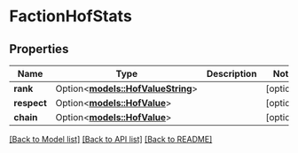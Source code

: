 # FactionHofStats

## Properties

Name | Type | Description | Notes
------------ | ------------- | ------------- | -------------
**rank** | Option<[**models::HofValueString**](HofValueString.md)> |  | [optional]
**respect** | Option<[**models::HofValue**](HofValue.md)> |  | [optional]
**chain** | Option<[**models::HofValue**](HofValue.md)> |  | [optional]

[[Back to Model list]](../README.md#documentation-for-models) [[Back to API list]](../README.md#documentation-for-api-endpoints) [[Back to README]](../README.md)


